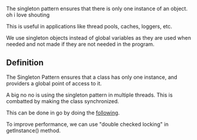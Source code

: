 The singleton pattern ensures that there is only one instance of an object.
oh i love shouting

This is useful in applications like thread pools, caches, loggers, etc.

We use singleton objects instead of global variables as they are used when
needed and not made if they are not needed in the program.

## Definition

The Singleton Pattern ensures that a class has only one instance, and
providers a global point of access to it.

A big no no is using the singleton pattern in multiple threads. This is
combatted by making the class synchronized.

This can be done in go by doing the [following](https://stackoverflow.com/questions/18880575/what-is-the-golang-equivalent-of-a-java-synchronized-block).

To improve performance, we can use "double checked locking" in getInstance() method.
